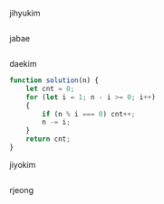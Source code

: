 jihyukim
```js
```

jabae
```js
```

daekim
```js
function solution(n) {
    let cnt = 0;
    for (let i = 1; n - i >= 0; i++)
    { 
        if (n % i === 0) cnt++;
        n -= i;
    }
    return cnt;
}
```

jiyokim
```js
```

rjeong
```js
```
